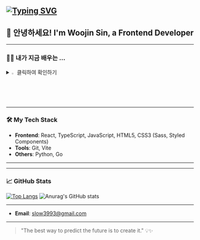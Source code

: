 ## <a href="https://git.io/typing-svg"><img src="https://readme-typing-svg.demolab.com?font=Fira+Code&pause=1000&color=F7A0C5&width=500&lines=%ED%99%98%EC%98%81%ED%95%A9%EB%8B%88%EB%8B%A4!" alt="Typing SVG" /></a>

<!--
**sinwoojin/sinwoojin** is a ✨ _special_ ✨ repository because its `README.md` (this file) appears on your GitHub profile.

Here are some ideas to get you started:

- 🔭 I’m currently working on ...
- 🌱 I’m currently learning ...
- 👯 I’m looking to collaborate on ...
- 🤔 I’m looking for help with ...
- 💬 Ask me about ...
- 📫 How to reach me: ...
- 😄 Pronouns: ...
- ⚡ Fun fact: ...
-->

## 👋 안녕하세요! I'm Woojin Sin, a Frontend Developer

---

### 🧑‍💻 내가 지금 배우는 ...

<details>
  <summary><img src="https://raw.githubusercontent.com/Tarikul-Islam-Anik/Animated-Fluent-Emojis/master/Emojis/Hand%20gestures/Eyes.png" alt="Eyes" width="2%" /> 클릭하여 확인하기</summary>
  <br>
  <img src="https://img.shields.io/badge/JavaScript-F7DF1E?style=for-the-badge&logo=JavaScript&logoColor=white" />
  <img src="https://img.shields.io/badge/HTML5-E34F26?style=for-the-badge&logo=html5&logoColor=white" />
  <img src="https://img.shields.io/badge/CSS-239120?style=for-the-badge&logo=css3&logoColor=white" />
  <img src="https://img.shields.io/badge/React-20232A?style=for-the-badge&logo=react&logoColor=61DAFB" />
  <img src="https://img.shields.io/badge/TypeScript-007ACC?style=for-the-badge&logo=typescript&logoColor=white" />
  <img src="https://img.shields.io/badge/Python-14354C?style=for-the-badge&logo=python&logoColor=white" />
  <img src="https://img.shields.io/badge/Next.js-000?logo=nextdotjs&logoColor=fff&style=for-the-badge" />
  <br>
</details>

---

### 🛠️ My Tech Stack

- **Frontend**: React, TypeScript, JavaScript, HTML5, CSS3 (Sass, Styled Components)
- **Tools**: Git, Vite
- **Others**: Python, Go

---
<!--
### 🌟 Featured Projects

#### [🌍 My Portfolio](https://yourportfolio.com)
- **Tech Stack**: React, TypeScript, SCSS
- **Description**: 제 개인 포트폴리오 웹사이트로, 저의 주요 프로젝트와 경력 등을 소개합니다.
- **Link**: [Live Demo](https://yourportfolio.com) | [Source Code](https://github.com/yourusername/portfolio)

#### [📝 Task Manager](https://yourprojectlink.com)
- **Tech Stack**: React, TypeScript, Styled Components
- **Description**: 사용자가 할 일을 추가하고 관리할 수 있는 간단한 작업 관리 앱입니다. Context API를 활용하여 상태 관리를 효율적으로 처리합니다.
- **Link**: [Live Demo](https://yourprojectlink.com) | [Source Code](https://github.com/yourusername/task-manager)

#### [🛒 E-commerce Website](https://yourprojectlink.com)
- **Tech Stack**: React, TypeScript, Sass
- **Description**: 제품 목록, 장바구니 기능, 결제 시스템까지 포함된 e-commerce 웹사이트입니다. 결제는 Stripe API를 사용하여 구현하였습니다.
- **Link**: [Live Demo](https://yourprojectlink.com) | [Source Code](https://github.com/yourusername/ecommerce-site)

-->
---

### 📈 GitHub Stats

[![Top Langs](https://github-readme-stats.vercel.app/api/top-langs/?username=sinwoojin&layout=compact)](https://github.com/sinwoojin/github-readme-stats)
![Anurag's GitHub stats](https://github-readme-stats.vercel.app/api?username=sinwoojin&show_icons=true&theme=radical)

---

- **Email**: slow3993@gmail.com

---

> "The best way to predict the future is to create it." 💡✨
